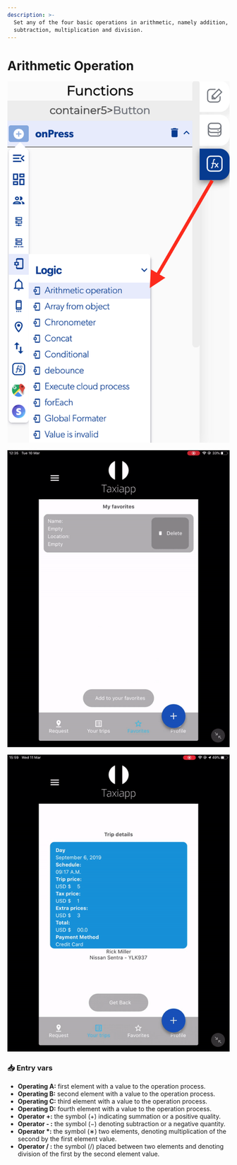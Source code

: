 ```yaml
---
description: >-
  Set any of the four basic operations in arithmetic, namely addition,
  subtraction, multiplication and division.
---
```


# Arithmetic Operation

![](../../../.gitbook/assets/captura-de-pantalla-2020-02-10-a-la-s-12.03.01.png)

![](../../../.gitbook/assets/ezgif.com-video-to-gif-3%20%282%29.gif)

![](../../../.gitbook/assets/ezgif.com-video-to-gif-4%20%281%29.gif)



### 📥 Entry vars <a id="entry-vars"></a>

* **Operating A:** first element with a value to the operation process.
* **Operating B:** second element with a value to the operation process.
* **Operating C:** third element with a value to the operation process.
* **Operating D:** fourth element with a value to the operation process.
* **Operator +:** the symbol \(+\) indicating summation or a positive quality.
* **Operator - :** the symbol \(−\) denoting subtraction or a negative quantity.
* **Operator \*:** the symbol \(∗\) two elements, denoting multiplication of the second by the first element value.
* **Operator / :** the symbol \(/\) placed between two elements and denoting division of the first by the second element value.

